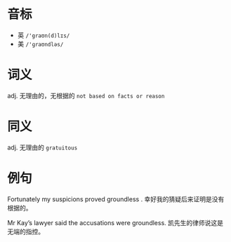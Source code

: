 # 音标

- 英 `/'graʊn(d)lɪs/`
- 美 `/'ɡraʊndləs/`

# 词义

adj. 无理由的，无根据的
`not based on facts or reason`

# 同义

adj. 无理由的
`gratuitous`

# 例句

Fortunately my suspicions proved groundless .
幸好我的猜疑后来证明是没有根据的。

Mr Kay’s lawyer said the accusations were groundless.
凯先生的律师说这是无端的指控。


